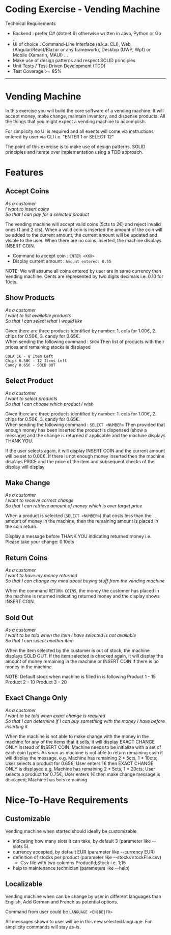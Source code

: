 Coding Exercise - Vending Machine
===

Technical Requirements

* Backend : prefer C# (dotnet 6) otherwise written in Java, Python or Go ...
* UI of choice : Command-Line Interface (a.k.a. CLI), Web (Angular/React/Blazor or any framework), Desktop (UWP, Wpf) or Mobile (Xamarin, MAUI) ...
* Make use of design patterns and respect SOLID principles
* Unit Tests / Test-Driven Development (TDD)
* Test Coverage >= 85%

---

Vending Machine 
====================

In this exercise you will build the core software of a vending machine.  It will accept money, make change, maintain
inventory, and dispense products.  All the things that you might expect a vending machine to accomplish.

For simplicity no UI is required and all events will come via instructions entered by user via CLI i.e. "ENTER 1 or SELECT 12"
 
The point of this exercise is to make use of design patterns, SOLID principles and iterate over implementation using a TDD approach.

Features
========

Accept Coins
------------
  
_As a customer_  
_I want to insert coins_  
_So that I can pay for a selected product_  

The vending machine will accept valid coins (5cts to 2€) and reject invalid ones (1 and 2 cts).  When a
valid coin is inserted the amount of the coin will be added to the current amount, the current amount will be updated and visible to the user.
When there are no coins inserted, the machine displays INSERT COIN. 

* Command to accept coin : `ENTER <XXX>`
* Display current amount : `Amount entered: 0.55`

NOTE: We will assume all coins entered by user are in same currency than Vending machine. Cents are represented by two digits decimals i.e. 0.10 for 10cts.

Show Products
--------------
_As a customer_  
_I want to list available products_  
_So that I can select what I would like_  

Given there are three products identified by number: 1. cola for 1.00€, 2. chips for 0.50€, 3. candy for 0.65€.  
When sending the following command : `SHOW`
Then list of products with their prices and remaining stocks is displayed
```
COLA 1€ - 8 Item Left
Chips 0.50€ - 12 Items Left
Candy 0.65€ - SOLD OUT 
```

Select Product
--------------

_As a customer_  
_I want to select products_  
_So that I can choose which product I wish_  

Given there are three products identified by number: 1. cola for 1.00€, 2. chips for 0.50€, 3. candy for 0.65€.  
When sending the following command : `SELECT <NUMBER>`
Then provided that enough money has been inserted 
the product is dispensed (show a message)
and the change is returned if applicable 
and the machine displays THANK YOU.

If the user selects again, it will display INSERT COIN and the current amount will be set to 0.00€.  If there is not enough money inserted then the machine displays PRICE and the price of the item and subsequent checks of the display will display

Make Change
-----------

_As a customer_  
_I want to receive correct change_  
_So that I can retrieve amount of money which is over target price_  

When a product is selected (`SELECT <NUMBER>`) that costs less than the amount of money in the machine, then the remaining amount is placed
in the coin return.

Display a message before THANK YOU indicating returned money i.e. Please take your change: 0.10cts

Return Coins
------------

_As a customer_  
_I want to have my money returned_  
_So that I can change my mind about buying stuff from the vending machine_  

When the command `RETURN COINS`, the money the customer has placed in the machine is returned indicating returned money and the display shows INSERT COIN.

Sold Out
--------

_As a customer_  
_I want to be told when the item I have selected is not available_  
_So that I can select another item_  

When the item selected by the customer is out of stock, the machine displays SOLD OUT.  If the item selected is checked again,
it will display the amount of money remaining in the machine or INSERT COIN if there is no money in the machine.

NOTE: Default stock when machine is filled in is following
Product 1 - 15
Product 2 - 10
Product 3 - 20

Exact Change Only
-----------------

_As a customer_  
_I want to be told when exact change is required_  
_So that I can determine if I can buy something with the money I have before inserting it_  

When the machine is not able to make change with the money in the machine for any of the items that it sells, it will display EXACT CHANGE ONLY instead of INSERT COIN.
Machine needs to be initialize with a set of each coin types. As soon as machine is not able to return remaining cash it will display the message.
e.g. Machine has remaining 2 * 5cts, 1 * 10cts; User selects a product for 0.65€; User enters 1€ then EXACT CHANGE ONLY is displayed
e.g. Machine has remaining 2 * 5cts, 1 * 20cts; User selects a product for 0.75€; User enters 1€ then make change message is displayed; Machine has 5cts remaining

Nice-To-Have Requirements
========

Customizable
------------

Vending machine when started should ideally be customizable 

* indicating how many slots it can take, by default 3 (parameter like --slots 5).
* currency accepted, by default EUR (parameter like --currency EUR)
* definition of stocks per product (parameter like --stocks stockFile.csv)
    * Csv file with two columns ProductId;Stock i.e. 1;15 
* help to maintenance technician (parameters like --help)

Localizable
------------

Vending machine when can be change by user in different languages than English, Add German and French as potential options. 

Command from user could be `LANGUAGE <EN|DE|FR>`

All messages shown to user will be in this new selected language. For simplicity commands will stay as-is.



